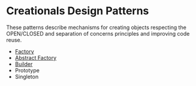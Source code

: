 # Creationals Design Patterns
These patterns describe mechanisms for creating objects respecting the OPEN/CLOSED  and separation of concerns principles and improving code reuse.

- [Factory](./Factory)
- [Abstract Factory](./AbstractFactory)
- [Builder](./Builder)
- Prototype
- Singleton
